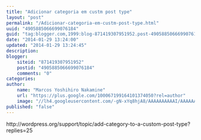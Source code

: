 ```yaml
---
title: "Adicionar categoria em custm post type"
layout: "post"
permalink: "/Adicionar-categoria-em-custm-post-type.html"
uuid: "4905885066699076184"
guid: "tag:blogger.com,1999:blog-871419307951952.post-4905885066699076184"
date: "2014-01-29 13:24:00"
updated: "2014-01-29 13:24:45"
description: 
blogger:
    siteid: "871419307951952"
    postid: "4905885066699076184"
    comments: "0"
categories: 
author: 
    name: "Marcos Yoshihiro Nakamine"
    url: "https://plus.google.com/100067199164101374050?rel=author"
    image: "//lh4.googleusercontent.com/-gN-xYq8hjA8/AAAAAAAAAAI/AAAAAAAAA9k/MQYMCYIUFKY/s32-c/photo.jpg"
published: "false"
---
```


<div class="css-full-post-content js-full-post-content">
http://wordpress.org/support/topic/add-category-to-a-custom-post-type?replies=25
</div>